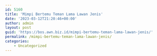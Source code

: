 ```yaml
---
id: 5160
title: 'Mimpi Bertemu Teman Lama Lawan Jenis'
date: '2023-03-12T21:20:46+00:00'
author: admin
layout: post
guid: 'https://bos.awn.biz.id/mimpi-bertemu-teman-lama-lawan-jenis/'
permalink: /mimpi-bertemu-teman-lama-lawan-jenis/
categories:
    - Uncategorized
---
```


